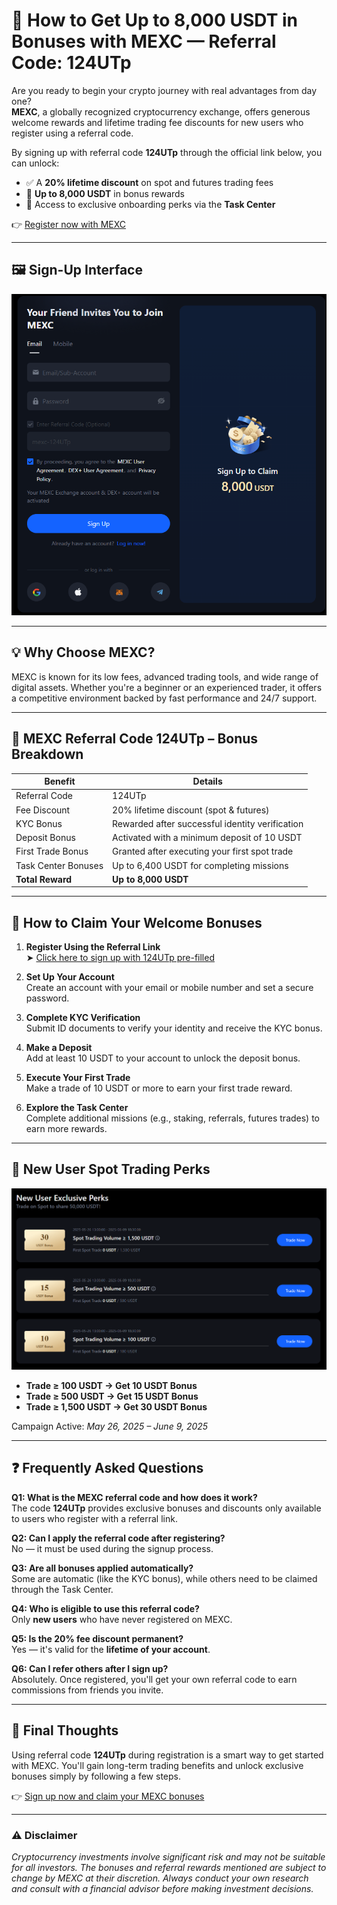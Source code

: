 # 🌟 How to Get Up to 8,000 USDT in Bonuses with MEXC — Referral Code: 124UTp

Are you ready to begin your crypto journey with real advantages from day one?  
**MEXC**, a globally recognized cryptocurrency exchange, offers generous welcome rewards and lifetime trading fee discounts for new users who register using a referral code.

By signing up with referral code **124UTp** through the official link below, you can unlock:

- ✅ A **20% lifetime discount** on spot and futures trading fees  
- 🎁 **Up to 8,000 USDT** in bonus rewards  
- 🔐 Access to exclusive onboarding perks via the **Task Center**

👉 [Register now with MEXC](https://www.mexc.co/acquisition/custom-sign-up?shareCode=mexc-124UTp)

---

## 🖼️ Sign-Up Interface

![MEXC Sign-Up Screenshot](assets/signup.PNG)

---

## 💡 Why Choose MEXC?

MEXC is known for its low fees, advanced trading tools, and wide range of digital assets. Whether you're a beginner or an experienced trader, it offers a competitive environment backed by fast performance and 24/7 support.

---

## 🎁 MEXC Referral Code 124UTp – Bonus Breakdown

| Benefit               | Details                                                  |
|-----------------------|----------------------------------------------------------|
| Referral Code         | 124UTp                                                   |
| Fee Discount          | 20% lifetime discount (spot & futures)                   |
| KYC Bonus             | Rewarded after successful identity verification          |
| Deposit Bonus         | Activated with a minimum deposit of 10 USDT              |
| First Trade Bonus     | Granted after executing your first spot trade            |
| Task Center Bonuses   | Up to 6,400 USDT for completing missions                 |
| **Total Reward**      | **Up to 8,000 USDT**                                     |

---

## 🚀 How to Claim Your Welcome Bonuses

1. **Register Using the Referral Link**  
   ➤ [Click here to sign up with 124UTp pre-filled](https://www.mexc.co/acquisition/custom-sign-up?shareCode=mexc-124UTp)

2. **Set Up Your Account**  
   Create an account with your email or mobile number and set a secure password.

3. **Complete KYC Verification**  
   Submit ID documents to verify your identity and receive the KYC bonus.

4. **Make a Deposit**  
   Add at least 10 USDT to your account to unlock the deposit bonus.

5. **Execute Your First Trade**  
   Make a trade of 10 USDT or more to earn your first trade reward.

6. **Explore the Task Center**  
   Complete additional missions (e.g., staking, referrals, futures trades) to earn more rewards.

---

## 🧾 New User Spot Trading Perks

![Spot Trading Bonuses](assets/bonus.PNG)

- **Trade ≥ 100 USDT → Get 10 USDT Bonus**
- **Trade ≥ 500 USDT → Get 15 USDT Bonus**
- **Trade ≥ 1,500 USDT → Get 30 USDT Bonus**

Campaign Active: *May 26, 2025 – June 9, 2025*

---

## ❓ Frequently Asked Questions

**Q1: What is the MEXC referral code and how does it work?**  
The code **124UTp** provides exclusive bonuses and discounts only available to users who register with a referral link.

**Q2: Can I apply the referral code after registering?**  
No — it must be used during the signup process.

**Q3: Are all bonuses applied automatically?**  
Some are automatic (like the KYC bonus), while others need to be claimed through the Task Center.

**Q4: Who is eligible to use this referral code?**  
Only **new users** who have never registered on MEXC.

**Q5: Is the 20% fee discount permanent?**  
Yes — it's valid for the **lifetime of your account**.

**Q6: Can I refer others after I sign up?**  
Absolutely. Once registered, you'll get your own referral code to earn commissions from friends you invite.

---

## 🏁 Final Thoughts

Using referral code **124UTp** during registration is a smart way to get started with MEXC. You'll gain long-term trading benefits and unlock exclusive bonuses simply by following a few steps.

👉 [Sign up now and claim your MEXC bonuses](https://www.mexc.co/acquisition/custom-sign-up?shareCode=mexc-124UTp)

---

### ⚠️ Disclaimer  
*Cryptocurrency investments involve significant risk and may not be suitable for all investors. The bonuses and referral rewards mentioned are subject to change by MEXC at their discretion. Always conduct your own research and consult with a financial advisor before making investment decisions.*
